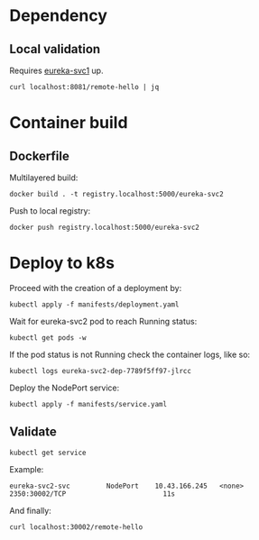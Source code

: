# Dependency
## Local validation
Requires [eureka-svc1](../eureka-svc1/README.md) up.

```
curl localhost:8081/remote-hello | jq
```

# Container build
## Dockerfile
Multilayered build:
```
docker build . -t registry.localhost:5000/eureka-svc2
```
Push to local registry:
```
docker push registry.localhost:5000/eureka-svc2
```

# Deploy to k8s

Proceed with the creation of a deployment by:
```
kubectl apply -f manifests/deployment.yaml
```
Wait for eureka-svc2 pod to reach Running status:
```
kubectl get pods -w
```
If the pod status is not Running check the container logs, like so:
```
kubectl logs eureka-svc2-dep-7789f5ff97-jlrcc
```
Deploy the NodePort service:
```
kubectl apply -f manifests/service.yaml
```
## Validate
```
kubectl get service
```
Example:
```
eureka-svc2-svc         NodePort    10.43.166.245   <none>        2350:30002/TCP                        11s
```
And finally:
```
curl localhost:30002/remote-hello
```